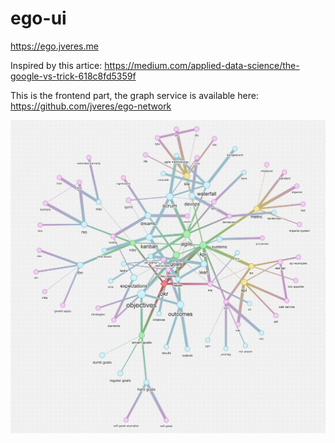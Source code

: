 # ego-ui
https://ego.jveres.me

Inspired by this artice: https://medium.com/applied-data-science/the-google-vs-trick-618c8fd5359f

This is the frontend part, the graph service is available here: https://github.com/jveres/ego-network

![Sample graph](/network.jpg)
